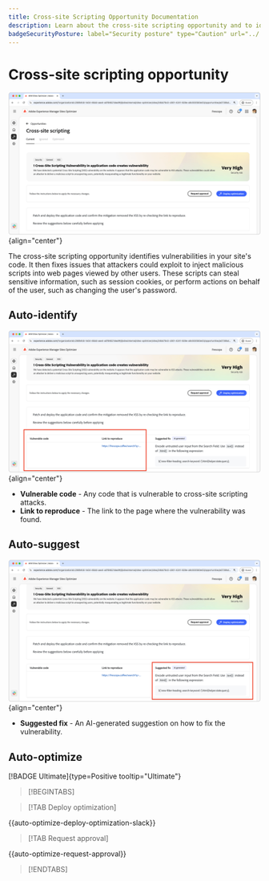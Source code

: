 ```yaml
---
title: Cross-site Scripting Opportunity Documentation
description: Learn about the cross-site scripting opportunity and to identify and fix site security vulnerabilities.
badgeSecurityPosture: label="Security posture" type="Caution" url="../../opportunity-types/security-posture.md" tooltip="Security posture"
---
```


# Cross-site scripting opportunity

![Cross-site opportunity](./assets/cross-site-scripting/hero.png){align="center"}

The cross-site scripting opportunity identifies vulnerabilities in your site's code. It then fixes issues that attackers could exploit to inject malicious scripts into web pages viewed by other users. These scripts can steal sensitive information, such as session cookies, or perform actions on behalf of the user, such as changing the user's password.

## Auto-identify

![Auto-identify Cross-site opportunity](./assets/cross-site-scripting/auto-identify.png){align="center"} 

* **Vulnerable code** - Any code that is vulnerable to cross-site scripting attacks.
* **Link to reproduce** - The link to the page where the vulnerability was found.

## Auto-suggest

![Auto-suggest Cross-site opportunity](./assets/cross-site-scripting/auto-suggest.png){align="center"}

* **Suggested fix** - An AI-generated suggestion on how to fix the vulnerability.

## Auto-optimize

[!BADGE Ultimate]{type=Positive tooltip="Ultimate"}

>[!BEGINTABS]

>[!TAB Deploy optimization]

{{auto-optimize-deploy-optimization-slack}}

>[!TAB Request approval]

{{auto-optimize-request-approval}}

>[!ENDTABS]

